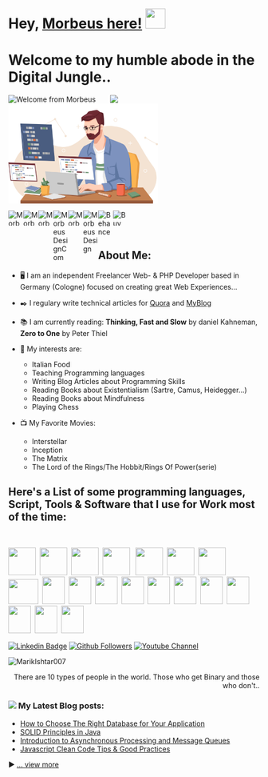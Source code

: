# Hey, [Morbeus here!](https://www.morbeusdesign.com)  <img src="https://media.giphy.com/media/hvRJCLFzcasrR4ia7z/giphy.gif" width="40px" height="40px">

<h1>Welcome to my humble abode in the Digital Jungle..</h1>

<img src = 'https://github.com/MorbeusDesign/MorbeusDesign/blob/main/MyGif_Home.gif' alt = 'Welcome from Morbeus' />
<a href="https://www.buymeacoffee.com/Morbeus"><img src="https://media.giphy.com/media/FoAQVAmLEsOz8DV2HS/giphy.gif" align="right" width="300" /></a>&nbsp;
<img src="https://github.com/MorbeusDesign/MorbeusDesign/blob/main/Developer.png" align="center" width="300" /> 

<p >

<a href="https://linkedin.com/in/morbeusdesign"><img align="left" src="https://cdn.jsdelivr.net/npm/simple-icons@7.15.0/icons/linkedin.svg" alt="MorbeusDesign" height="30" width="30" /></a>&nbsp;
<a href="https://www.facebook.com/Morbeus.Design"><img align="left" src="https://cdn.jsdelivr.net/npm/simple-icons@7.15.0/icons/facebook.svg" alt="MorbeusDesign" height="30" width="30" /></a>&nbsp;
<a href="https://www.instagram.com/morbeusdesign/"><img align="left" src="https://cdn.jsdelivr.net/npm/simple-icons@7.15.0/icons/instagram.svg" alt="MorbeusDesign" height="30" width="30" /></a>&nbsp;
<a href="https://www.pinterest.de/MorbeusDesignCom/"><img align="left" alt="MorbeusDesignCom" width="30px" src="https://cdn.jsdelivr.net/npm/simple-icons@7.15.0/icons/pinterest.svg" /></a>&nbsp;
<a href="https://twitter.com/morbeusdesign"><img align="left" src="https://cdn.jsdelivr.net/npm/simple-icons@7.15.0/icons/twitter.svg" alt="MorbeusDesign" height="30" width="30" /></a>&nbsp;
<a href="https://codepen.io/MorbeusDesign"><img align="left" alt="MorbeusDesign" width="30px" src="https://cdn.jsdelivr.net/npm/simple-icons@7.15.0/icons/codepen.svg" /></a>&nbsp;
<a href="https://www.behance.net/morbeus"><img align="left" alt="Behance" width="30px" src="https://cdn.jsdelivr.net/npm/simple-icons@7.15.0/icons/behance.svg" /></a>&nbsp;
<a href="https://www.buymeacoffee.com/morbeusdesign"><img align="left" alt="Buy me a Coffee" height="30" width="30px" src="https://cdn.jsdelivr.net/npm/simple-icons@7.15.0/icons/buymeacoffee.svg" /></a>&nbsp;
      
</p>
<br>

## About Me:

- 🖥️ I am an independent Freelancer Web- & PHP Developer based in Germany (Cologne) focused on creating great Web Experiences... 

- ✒️ I regulary write technical articles for [Quora](https://lospaziodimorbeus.quora.com/) and [MyBlog](https://www.morbeusdesign.com/blog)

- 📚 I am currently reading: **Thinking, Fast and Slow** by daniel Kahneman, **Zero to One** by Peter Thiel

- 💬 My interests are: 
  - Italian Food
  - Teaching Programming languages
  - Writing Blog Articles about Programming Skills
  - Reading Books about Existentialism (Sartre, Camus, Heidegger...)
  - Reading Books about Mindfulness
  - Playing Chess
  
- 📺 My Favorite Movies: 
  - Interstellar
  - Inception
  - The Matrix
  - The Lord of the Rings/The Hobbit/Rings Of Power(serie)


##  Here's a List of some programming languages, Script, Tools & Software that I use for Work most of the time: ##
<br>

<p>
<img src="https://www.vectorlogo.zone/logos/w3_html5/w3_html5-icon.svg" width="55" height="55" />&nbsp;
<img src="https://www.vectorlogo.zone/logos/w3_css/w3_css-icon.svg" width="55" height="55" />&nbsp;
<img src="https://cdn.cdnlogo.com/logos/j/44/javascript.svg" width="55" height="55" />&nbsp;
<img src="https://www.vectorlogo.zone/logos/github/github-icon.svg" width="55" height="55" /> &nbsp;
<img src="https://www.vectorlogo.zone/logos/gitlab/gitlab-icon.svg" width="55" height="55" />&nbsp;
<img src="https://www.vectorlogo.zone/logos/getbootstrap/getbootstrap-icon.svg" width="55" height="55" />&nbsp;
<img src="https://www.vectorlogo.zone/logos/npmjs/npmjs-ar21.svg" width="55" height="55" />&nbsp;
<img src="https://www.vectorlogo.zone/logos/sass-lang/sass-lang-icon.svg" width="60" height="50" />&nbsp;
<img src="https://www.vectorlogo.zone/logos/reactjs/reactjs-icon.svg" width="45" height="55" />&nbsp;
<img src="https://www.vectorlogo.zone/logos/angular/angular-icon.svg" width="45" height="55" />&nbsp;
<img src="https://www.vectorlogo.zone/logos/vuejs/vuejs-icon.svg" width="45" height="55" />&nbsp;
<img src="https://www.vectorlogo.zone/logos/php/php-icon.svg" width="45" height="55" />&nbsp;
<img src="https://www.vectorlogo.zone/logos/mysql/mysql-icon.svg" width="45" height="55" />&nbsp;
<img src="https://www.vectorlogo.zone/logos/mariadb/mariadb-icon.svg" width="45" height="55" />&nbsp;
<img src="https://www.vectorlogo.zone/logos/mongodb/mongodb-icon.svg" width="45" height="55" />&nbsp;
<img src="https://www.vectorlogo.zone/logos/apache/apache-icon.svg" width="45" height="55" />&nbsp;
<img src="https://www.vectorlogo.zone/logos/docker/docker-icon.svg" width="45" height="55" />&nbsp;
<img src="https://www.vectorlogo.zone/logos/kubernetes/kubernetes-icon.svg" width="45" height="55" />&nbsp;
<img src="https://www.vectorlogo.zone/logos/nginx/nginx-icon.svg" width="45" height="55" />&nbsp;
</p>






[![Linkedin Badge](https://img.shields.io/badge/-MorbeusDesign-blue?style=flat-square&logo=Linkedin&logoColor=white&link=https://www.linkedin.com/in/morbeusdesign)](https://www.linkedin.com/in/morbeusdesign) [![Github Followers](https://img.shields.io/github/followers/morbeusdesign?label=morbeus&style=social)](https://github.com/MorbeusDesign?tab=followers) [![Youtube Channel](https://img.shields.io/youtube/channel/subscribers/UCQBu9yxZdh5jIbohCFUsauw?label=MorbeusDesign&style=social)](https://www.youtube.com/channel/UCQBu9yxZdh5jIbohCFUsauw)
<p align="left"> <img src="https://komarev.com/ghpvc/?username=MarikIshtar007" alt="MarikIshtar007" /> </p>

<div style="text-align: right">There are 10 types of people in the world. Those who get Binary and those who don't.. </div>


### <img src = "https://media1.giphy.com/media/JZ40cnfnN11KycrvMF/giphy.gif?cid=ecf05e47a0n3gi1bfqntqmob8g9aid1oyj2wr3ds3mg700bl&rid=giphy.gif" width = '23' /> My Latest Blog posts:
<!-- BLOG-POST-LIST:START -->
- [How to Choose The Right Database for Your Application](https://www.morbeusdesign.com/Blog/how-to-choose-the-right-database-for-your-application)
- [SOLID Principles in Java](https://www.morbeusdesign.com/Blog/solid-principles-in-java)
- [Introduction to Asynchronous Processing and Message Queues](https://www.morbeusdesign.com/Blog/introduction-to-)
- [Javascript Clean Code Tips &amp; Good Practices](https://www.morbeusdesign.com/Blog/LanguageXXXXXXX-tips-and-good-practices)
<!-- BLOG-POST-LIST:END -->

▶ [... view more](https://www.morbeusdesign.com/Blog)
